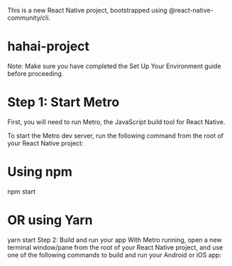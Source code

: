  This is a new React Native project, bootstrapped using @react-native-community/cli.
 
 # hahai-project

Note: Make sure you have completed the Set Up Your Environment guide before proceeding.

# Step 1: Start Metro
First, you will need to run Metro, the JavaScript build tool for React Native.

To start the Metro dev server, run the following command from the root of your React Native project:

# Using npm
npm start

# OR using Yarn
yarn start
Step 2: Build and run your app
With Metro running, open a new terminal window/pane from the root of your React Native project, and use one of the following commands to build and run your Android or iOS app:
